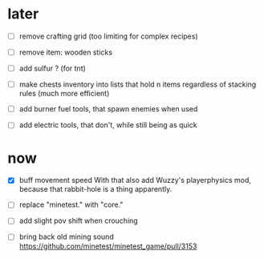 # later

- [ ] remove crafting grid (too limiting for complex recipes)
- [ ] remove item: wooden sticks
- [ ] add sulfur ? (for tnt)
- [ ] make chests inventory into lists that hold n items regardless of stacking rules
(much more efficient)

- [ ] add burner fuel tools, that spawn enemies when used
- [ ] add electric tools, that don't, while still being as quick

# now

- [x] buff movement speed
With that also add Wuzzy's playerphysics mod,
because that rabbit-hole is a thing apparently.

- [ ] replace "minetest." with "core."
- [ ] add slight pov shift when crouching
- [ ] bring back old mining sound
https://github.com/minetest/minetest_game/pull/3153
